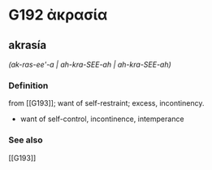 # G192 ἀκρασία

## akrasía

_(ak-ras-ee'-a | ah-kra-SEE-ah | ah-kra-SEE-ah)_

### Definition

from [[G193]]; want of self-restraint; excess, incontinency.

- want of self-control, incontinence, intemperance

### See also

[[G193]]

